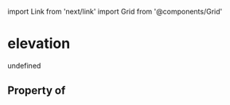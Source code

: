 import Link from 'next/link'
import Grid from '@components/Grid'

# elevation

undefined

## Property of



